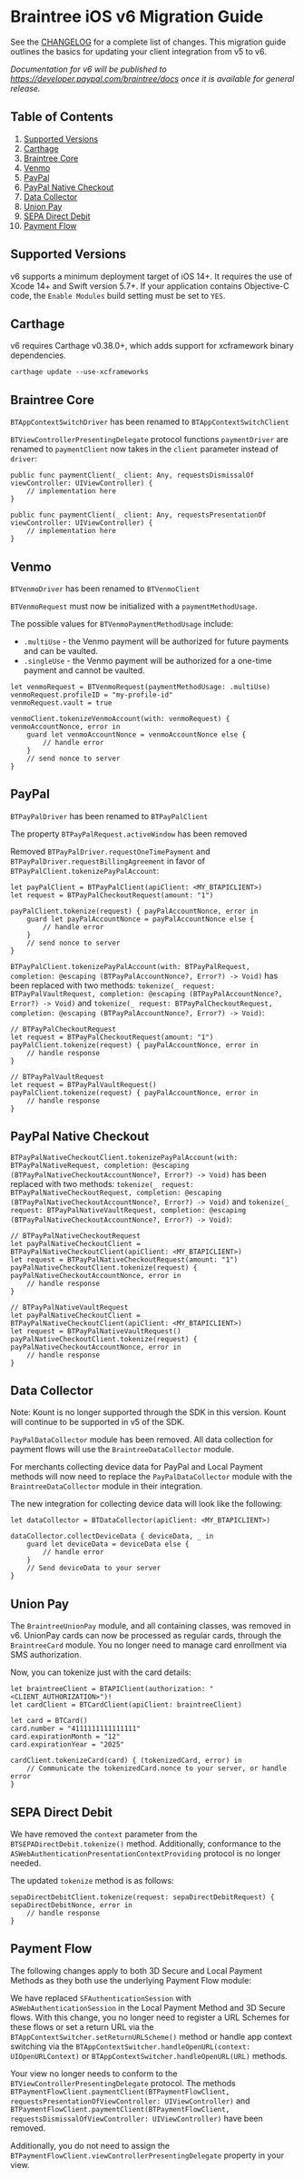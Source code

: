 # Braintree iOS v6 Migration Guide

See the [CHANGELOG](/CHANGELOG.md) for a complete list of changes. This migration guide outlines the basics for updating your client integration from v5 to v6.

_Documentation for v6 will be published to https://developer.paypal.com/braintree/docs once it is available for general release._

## Table of Contents

1. [Supported Versions](#supported-versions)
2. [Carthage](#carthage)
3. [Braintree Core](#braintree-core)
4. [Venmo](#venmo)
5. [PayPal](#paypal)
6. [PayPal Native Checkout](#paypal-native-checkout)
7. [Data Collector](#data-collector)
8. [Union Pay](#union-pay)
9. [SEPA Direct Debit](#sepa-direct-debit)
10. [Payment Flow](#payment-flow)

## Supported Versions

v6 supports a minimum deployment target of iOS 14+. It requires the use of Xcode 14+ and Swift version 5.7+. If your application contains Objective-C code, the `Enable Modules` build setting must be set to `YES`.

## Carthage

v6 requires Carthage v0.38.0+, which adds support for xcframework binary dependencies.

```
carthage update --use-xcframeworks
```

## Braintree Core
`BTAppContextSwitchDriver` has been renamed to `BTAppContextSwitchClient`

`BTViewControllerPresentingDelegate` protocol functions `paymentDriver` are renamed to `paymentClient` now takes in the `client` parameter instead of `driver`:
```
public func paymentClient(_ client: Any, requestsDismissalOf viewController: UIViewController) {
    // implementation here
}

public func paymentClient(_ client: Any, requestsPresentationOf viewController: UIViewController) {
    // implementation here
}
```

## Venmo
`BTVenmoDriver` has been renamed to `BTVenmoClient`

`BTVenmoRequest` must now be initialized with a `paymentMethodUsage`. 

The possible values for `BTVenmoPaymentMethodUsage` include:
* `.multiUse` - the Venmo payment will be authorized for future payments and can be vaulted.
* `.singleUse` - the Venmo payment will be authorized for a one-time payment and cannot be vaulted.

```
let venmoRequest = BTVenmoRequest(paymentMethodUsage: .multiUse)
venmoRequest.profileID = "my-profile-id"
venmoRequest.vault = true

venmoClient.tokenizeVenmoAccount(with: venmoRequest) { venmoAccountNonce, error in
    guard let venmoAccountNonce = venmoAccountNonce else {
        // handle error
    }
    // send nonce to server
}
```

## PayPal
`BTPayPalDriver` has been renamed to `BTPayPalClient`

The property `BTPayPalRequest.activeWindow` has been removed

Removed `BTPayPalDriver.requestOneTimePayment` and `BTPayPalDriver.requestBillingAgreement` in favor of `BTPayPalClient.tokenizePayPalAccount`:
```
let payPalClient = BTPayPalClient(apiClient: <MY_BTAPICLIENT>)
let request = BTPayPalCheckoutRequest(amount: "1")

payPalClient.tokenize(request) { payPalAccountNonce, error in
    guard let payPalAccountNonce = payPalAccountNonce else {
        // handle error
    }
    // send nonce to server
}
```

`BTPayPalClient.tokenizePayPalAccount(with: BTPayPalRequest, completion: @escaping (BTPayPalAccountNonce?, Error?) -> Void)` has been replaced with two methods: `tokenize(_ request: BTPayPalVaultRequest, completion: @escaping (BTPayPalAccountNonce?, Error?) -> Void)` and `tokenize(_ request: BTPayPalCheckoutRequest, completion: @escaping (BTPayPalAccountNonce?, Error?) -> Void)`:

```
// BTPayPalCheckoutRequest
let request = BTPayPalCheckoutRequest(amount: "1")
payPalClient.tokenize(request) { payPalAccountNonce, error in 
    // handle response
}

// BTPayPalVaultRequest
let request = BTPayPalVaultRequest()
payPalClient.tokenize(request) { payPalAccountNonce, error in 
    // handle response
}
```

## PayPal Native Checkout
`BTPayPalNativeCheckoutClient.tokenizePayPalAccount(with: BTPayPalNativeRequest, completion: @escaping (BTPayPalNativeCheckoutAccountNonce?, Error?) -> Void)` has been replaced with two methods: `tokenize(_ request: BTPayPalNativeCheckoutRequest, completion: @escaping (BTPayPalNativeCheckoutAccountNonce?, Error?) -> Void)` and `tokenize(_ request: BTPayPalNativeVaultRequest, completion: @escaping (BTPayPalNativeCheckoutAccountNonce?, Error?) -> Void)`:

```
// BTPayPalNativeCheckoutRequest
let payPalNativeCheckoutClient = BTPayPalNativeCheckoutClient(apiClient: <MY_BTAPICLIENT>)
let request = BTPayPalNativeCheckoutRequest(amount: "1")
payPalNativeCheckoutClient.tokenize(request) { payPalNativeCheckoutAccountNonce, error in 
    // handle response
}

// BTPayPalNativeVaultRequest
let payPalNativeCheckoutClient = BTPayPalNativeCheckoutClient(apiClient: <MY_BTAPICLIENT>)
let request = BTPayPalNativeVaultRequest()
payPalNativeCheckoutClient.tokenize(request) { payPalNativeCheckoutAccountNonce, error in 
    // handle response
}
```

## Data Collector
Note: Kount is no longer supported through the SDK in this version. Kount will continue to be supported in v5 of the SDK.

`PayPalDataCollector` module has been removed. All data collection for payment flows will use the `BraintreeDataCollector` module.

For merchants collecting device data for PayPal and Local Payment methods will now need to replace the `PayPalDataCollector` module with the `BraintreeDataCollector` module in their integration.

The new integration for collecting device data will look like the following:
```
let dataCollector = BTDataCollector(apiClient: <MY_BTAPICLIENT>)

dataCollector.collectDeviceData { deviceData, _ in
    guard let deviceData = deviceData else {
        // handle error
    }
    // Send deviceData to your server
}
```

## Union Pay
The `BraintreeUnionPay` module, and all containing classes, was removed in v6. UnionPay cards can now be processed as regular cards, through the `BraintreeCard` module. You no longer need to manage card enrollment via SMS authorization. 

Now, you can tokenize just with the card details:

```
let braintreeClient = BTAPIClient(authorization: "<CLIENT_AUTHORIZATION>")!
let cardClient = BTCardClient(apiClient: braintreeClient)

let card = BTCard()
card.number = "4111111111111111"
card.expirationMonth = "12"
card.expirationYear = "2025"

cardClient.tokenizeCard(card) { (tokenizedCard, error) in
    // Communicate the tokenizedCard.nonce to your server, or handle error
}
```

## SEPA Direct Debit
We have removed the `context` parameter from the `BTSEPADirectDebit.tokenize()` method. Additionally, conformance to the `ASWebAuthenticationPresentationContextProviding` protocol is no longer needed.

The updated `tokenize` method is as follows:
```
sepaDirectDebitClient.tokenize(request: sepaDirectDebitRequest) { sepaDirectDebitNonce, error in
    // handle response
}
```

## Payment Flow
The following changes apply to both 3D Secure and Local Payment Methods as they both use the underlying Payment Flow module:

We have replaced `SFAuthenticationSession` with `ASWebAuthenticationSession` in the Local Payment Method and 3D Secure flows. With this change, you no longer need to register a URL Schemes for these flows or set a return URL via the `BTAppContextSwitcher.setReturnURLScheme()` method or handle app context switching via the `BTAppContextSwitcher.handleOpenURL(context: UIOpenURLContext)` or `BTAppContextSwitcher.handleOpenURL(URL)` methods.

Your view no longer needs to conform to the `BTViewControllerPresentingDelegate` protocol. The methods `BTPaymentFlowClient.paymentClient(BTPaymentFlowClient, requestsPresentationOfViewController: UIViewController)` and `BTPaymentFlowClient.paymentClient(BTPaymentFlowClient, requestsDismissalOfViewController: UIViewController)` have been removed. 

Additionally, you do not need to assign the `BTPaymentFlowClient.viewControllerPresentingDelegate` property in your view.
